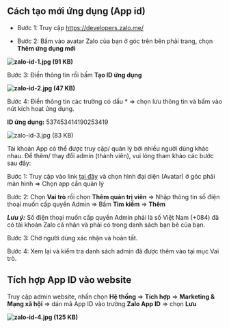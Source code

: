 ## Cách tạo mới ứng dụng (App id)

- Bước 1: Truy cập https://developers.zalo.me/

- Bước 2: Bấm vào avatar Zalo của bạn ở góc trên bên phải trang, chọn **Thêm ứng dụng mới**

**![zalo-id-1.jpg (91 KB)](../media/data/news/2022/hdsd-pisale/zalo-id-1.jpg)**

Bước 3: Điền thông tin rồi bấm **Tạo ID ứng dụng**

**![zalo-id-2.jpg (47 KB)](../media/data/news/2022/hdsd-pisale/zalo-id-2.jpg)**

Bước 4: Điền thông tin các trường có dấu * => chọn lưu thông tin và bấm vào nút kích hoạt ứng dụng.

**ID ứng dụng:** 537453414190253419

![zalo-id-3.jpg (83 KB)](../media/data/news/2022/hdsd-pisale/zalo-id-3.jpg)

Tài khoản App có thể được truy cập/ quản lý bởi nhiều người dùng khác nhau. Để thêm/ thay đổi admin (thành viên), vui lòng tham khảo các bước sau đây:

Bước 1: Truy cập vào link [tại đây](https://developers.zalo.me/) và chọn hình đại diện (Avatar) ở góc phải màn hình => Chọn app cần quản lý

Bước 2: Chọn **Vai trò** rồi chọn **Thêm quản trị viên** => Nhập thông tin số điện thoại muốn cấp quyền Admin => Bấm **Tìm kiếm** => **Thêm**

**_Lưu ý:_** Số điện thoại muốn cấp quyền Admin phải là số Việt Nam (+084) đã có tài khoản Zalo cá nhân và phải có trong danh sách bạn bè của bạn.

Bước 3: Chờ người dùng xác nhận và hoàn tất.

Bước 4: Xem lại và kiểm tra danh sách admin đã được thêm vào tại mục Vai trò.

## Tích hợp App ID vào website

Truy cập admin website, nhấn chọn **Hệ thống** => **Tích hợp** => **Marketing & Mạng xã hội** => dán mã App ID vào trường **Zalo App ID** => chọn **Lưu**

**![zalo-id-4.jpg (125 KB)](../media/data/news/2022/hdsd-pisale/zalo-id-4.jpg)**